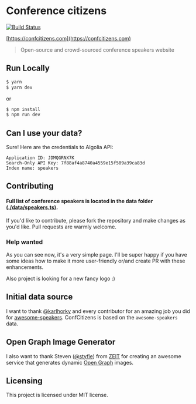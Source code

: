 # Conference citizens

[![Build Status](https://travis-ci.com/yakovlevyuri/confcitizens.svg?branch=master)](https://travis-ci.com/yakovlevyuri/confcitizens)

[https://confcitizens.com](https://confcitizens.com)

> Open-source and crowd-sourced conference speakers website

## Run Locally

```sh
$ yarn
$ yarn dev
```

or

```sh
$ npm install
$ npm run dev
```

## Can I use your data?

Sure! Here are the credentials to Algolia API:

```plain
Application ID: JDMQGRNX7K
Search-Only API Key: 7f88af4a8740a4559e15f509a39ca83d
Index name: speakers
```

## Contributing

#### Full list of conference speakers is located in the data folder [(./data/speakers.ts)](./data/speakers.ts).

If you'd like to contribute, please fork the repository and make changes as
you'd like. Pull requests are warmly welcome.

### Help wanted

As you can see now, it's a very simple page. I'll be super happy if you have some ideas how to make it more user-friendly or/and create PR with these enhancements.

Also project is looking for a new fancy logo :)

## Initial data source

I want to thank [@karlhorky](https://github.com/karlhorky) and every contributor for an amazing job you did for [awesome-speakers](https://github.com/karlhorky/awesome-speakers). ConfCitizens is based on the `awesome-speakers` data.

## Open Graph Image Generator

I also want to thank Steven ([@styfle](https://github.com/styfle)) from [ZEIT](https://zeit.co) for creating an awesome service that generates dynamic [Open Graph](http://ogp.me) images.

## Licensing

This project is licensed under MIT license.
